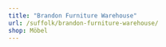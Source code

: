 ```yaml
---
title: "Brandon Furniture Warehouse"
url: /suffolk/brandon-furniture-warehouse/
shop: Möbel
---
```

